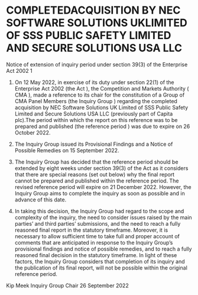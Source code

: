 # COMPLETEDACQUISITION BY NEC SOFTWARE SOLUTIONS UKLIMITED OF SSS PUBLIC SAFETY LIMITED AND SECURE SOLUTIONS USA LLC

Notice of extension of inquiry period under section 39(3) of the Enterprise Act 2002 1

1. On 12 May 2022, in exercise of its duty under section 22(1) of the Enterprise Act 2002 (the Act ), the Competition and Markets Authority ( CMA ), made a reference to its chair for the constitution of a Group of CMA Panel Members (the Inquiry Group ) regarding the completed acquisition by NEC Software Solutions UK Limited of SSS Public Safety Limited and Secure Solutions USA LLC (previously part of Capita plc).The period within which the report on this reference was to be prepared and published (the reference period ) was due to expire on 26 October 2022.

2. The Inquiry Group issued its Provisional Findings and a Notice of Possible Remedies on 15 September 2022.

3. The Inquiry Group has decided that the reference period should be extended by eight weeks under section 39(3) of the Act as it considers that there are special reasons (set out below) why the final report cannot be prepared and published within the reference period. The revised reference period will expire on 21 December 2022. However, the Inquiry Group aims to complete the inquiry as soon as possible and in advance of this date.

4. In taking this decision, the Inquiry Group had regard to the scope and complexity of the inquiry, the need to consider issues raised by the main parties’ and third parties’ submissions, and the need to reach a fully reasoned final report in the statutory timeframe. Moreover, it is necessary to allow sufficient time to take full and proper account of comments that are anticipated in response to the Inquiry Group’s provisional findings and notice of possible remedies, and to reach a fully reasoned final decision in the statutory timeframe. In light of these factors, the Inquiry Group considers that completion of its inquiry and the publication of its final report, will not be possible within the original reference period.


Kip Meek Inquiry Group Chair 26 September 2022